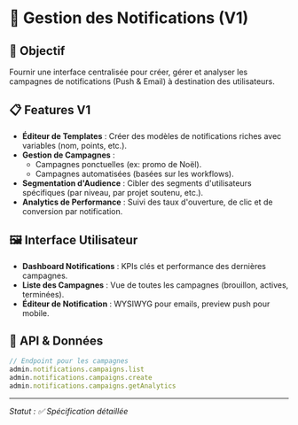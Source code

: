 # 🔔 Gestion des Notifications (V1)

## 🎯 Objectif

Fournir une interface centralisée pour créer, gérer et analyser les campagnes de notifications (Push & Email) à destination des utilisateurs.

## 📋 Features V1

- **Éditeur de Templates** : Créer des modèles de notifications riches avec variables (nom, points, etc.).
- **Gestion de Campagnes** : 
  - Campagnes ponctuelles (ex: promo de Noël).
  - Campagnes automatisées (basées sur les workflows).
- **Segmentation d'Audience** : Cibler des segments d'utilisateurs spécifiques (par niveau, par projet soutenu, etc.).
- **Analytics de Performance** : Suivi des taux d'ouverture, de clic et de conversion par notification.

## 🖼️ Interface Utilisateur

- **Dashboard Notifications** : KPIs clés et performance des dernières campagnes.
- **Liste des Campagnes** : Vue de toutes les campagnes (brouillon, actives, terminées).
- **Éditeur de Notification** : WYSIWYG pour emails, preview push pour mobile.

## 📡 API & Données

```typescript
// Endpoint pour les campagnes
admin.notifications.campaigns.list
admin.notifications.campaigns.create
admin.notifications.campaigns.getAnalytics
```

---
*Statut : ✅ Spécification détaillée*